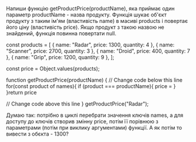 Напиши функцію getProductPrice(productName), яка приймає один параметр productName - назва продукту. Функція шукає об'єкт продукту з таким ім'ям (властивість name) в масиві products і повертає його ціну (властивість price). Якщо продукт з такою назвою не знайдений, функція повинна повертати null.


const products = [
  { name: "Radar", price: 1300, quantity: 4 },
  { name: "Scanner", price: 2700, quantity: 3 },
  { name: "Droid", price: 400, quantity: 7 },
  { name: "Grip", price: 1200, quantity: 9 },
];


const price = Object.values(products);

function getProductPrice(productName) {
  // Change code below this line
for(const product of names){
  if (product === productName){
    price =
  }
}return price


  // Change code above this line
}
getProductPrice("Radar");

Думаю так: потрібно в циклі перебрати значення ключів names, а для доступу до ключів створив змінну price, потім її порівнюю з параметрами (потім при виклику аргументами) функції.  А як потім то вивести з обєкта - 1300?
